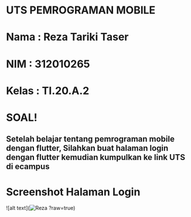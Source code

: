 # UTS PEMROGRAMAN MOBILE

# Nama  : Reza Tariki Taser
# NIM   : 312010265
# Kelas : TI.20.A.2

# SOAL!
## Setelah belajar tentang pemrograman mobile dengan flutter, Silahkan buat halaman login dengan flutter kemudian kumpulkan ke link UTS di ecampus

# Screenshot Halaman Login
![alt text](![Reza](https://github.com/mohaamadreza13/flutter_application_1-master/assets/73939604/7fda0745-7f0c-4e86-8fb0-bb8d5eb3c9b3)
?raw=true)

